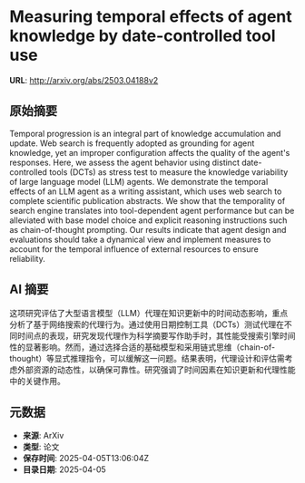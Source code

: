 # Measuring temporal effects of agent knowledge by date-controlled tool use

**URL**: http://arxiv.org/abs/2503.04188v2

## 原始摘要

Temporal progression is an integral part of knowledge accumulation and
update. Web search is frequently adopted as grounding for agent knowledge, yet
an improper configuration affects the quality of the agent's responses. Here,
we assess the agent behavior using distinct date-controlled tools (DCTs) as
stress test to measure the knowledge variability of large language model (LLM)
agents. We demonstrate the temporal effects of an LLM agent as a writing
assistant, which uses web search to complete scientific publication abstracts.
We show that the temporality of search engine translates into tool-dependent
agent performance but can be alleviated with base model choice and explicit
reasoning instructions such as chain-of-thought prompting. Our results indicate
that agent design and evaluations should take a dynamical view and implement
measures to account for the temporal influence of external resources to ensure
reliability.


## AI 摘要

这项研究评估了大型语言模型（LLM）代理在知识更新中的时间动态影响，重点分析了基于网络搜索的代理行为。通过使用日期控制工具（DCTs）测试代理在不同时间点的表现，研究发现代理作为科学摘要写作助手时，其性能受搜索引擎时间性的显著影响。然而，通过选择合适的基础模型和采用链式思维（chain-of-thought）等显式推理指令，可以缓解这一问题。结果表明，代理设计和评估需考虑外部资源的动态性，以确保可靠性。研究强调了时间因素在知识更新和代理性能中的关键作用。

## 元数据

- **来源**: ArXiv
- **类型**: 论文
- **保存时间**: 2025-04-05T13:06:04Z
- **目录日期**: 2025-04-05
